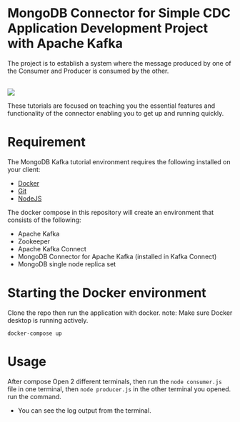 # MongoDB Connector for Simple CDC Application Development Project with Apache Kafka

The project is to establish a system where the message produced by one of the Consumer and Producer is consumed by the other.

<br>


<img src= "https://github.com/kenanbylan/apache-kafka-cdc-app/assets/76161957/13796c86-0659-46f1-822e-97a25555f6cf" />

These tutorials are focused on teaching you the essential features and functionality of the connector enabling you to get up and running quickly.

# Requirement

The MongoDB Kafka tutorial environment requires the following installed on your client:

- [Docker](https://docs.docker.com/get-docker/)
- [Git]()
- [NodeJS]()


The docker compose in this repository will create an environment that consists of the following:

- Apache Kafka
- Zookeeper
- Apache Kafka Connect
- MongoDB Connector for Apache Kafka (installed in Kafka Connect)
- MongoDB single node replica set

# Starting the Docker environment

Clone the repo then run the application with docker.
note: Make sure Docker desktop is running actively.

```
docker-compose up
```

# Usage 

After compose
Open 2 different terminals, then run the
``` node consumer.js ``` file in one terminal, then ``` node producer.js ``` in the other terminal you opened.
run the command.

- You can see the log output from the terminal.





